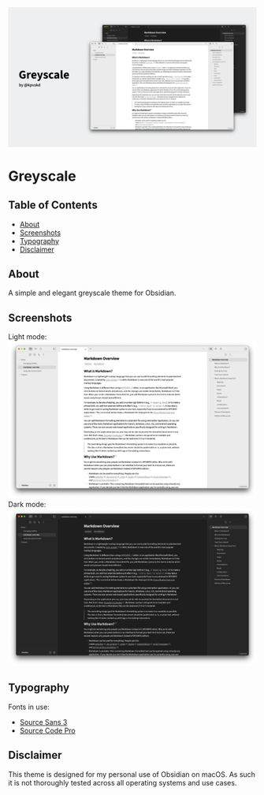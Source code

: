 ![cover](assets/cover.png)

# Greyscale

## Table of Contents
- [About](#about)
- [Screenshots](#screenshots)
- [Typography](#typography)
- [Disclaimer](#disclaimer)

## About
A simple and elegant greyscale theme for Obsidian.

## Screenshots
Light mode:
![screenshot-light](assets/screenshot-greyscale-light.png)
Dark mode:
![screenshot-dark](assets/screenshot-greyscale-dark.png)

## Typography
Fonts in use:
- [Source Sans 3](https://adobe-fonts.github.io/source-sans/)
- [Source Code Pro](https://adobe-fonts.github.io/source-code-pro/)

## Disclaimer
This theme is designed for my personal use of Obsidian on macOS. As such it is not thoroughly tested across all operating systems and use cases.
